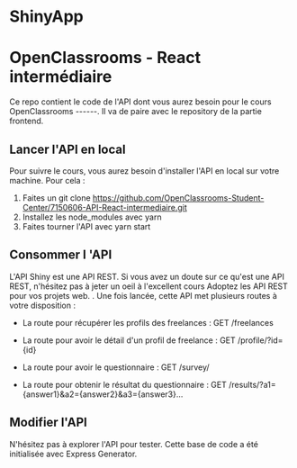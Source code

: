 # ShinyApp

# OpenClassrooms - React intermédiaire

Ce repo contient le code de l'API dont vous aurez besoin pour le cours OpenClassrooms ------. Il va de paire avec le repository de la partie frontend.

## Lancer l'API en local

Pour suivre le cours, vous aurez besoin d'installer l'API en local sur votre machine. Pour cela :

1. Faites un git clone https://github.com/OpenClassrooms-Student-Center/7150606-API-React-intermediaire.git
2. Installez les node_modules avec yarn
3. Faites tourner l'API avec yarn start

## Consommer l 'API

L'API Shiny est une API REST. Si vous avez un doute sur ce qu'est une API REST, n'hésitez pas à jeter un oeil à l'excellent cours Adoptez les API REST pour vos projets web. . Une fois lancée, cette API met plusieurs routes à votre disposition :

- La route pour récupérer les profils des freelances : GET /freelances

- La route pour avoir le détail d'un profil de freelance : GET /profile/?id={id}

- La route pour avoir le questionnaire : GET /survey/

- La route pour obtenir le résultat du questionnaire : GET /results/?a1={answer1}&a2={answer2}&a3={answer3}...

## Modifier l'API

N'hésitez pas à explorer l'API pour tester. Cette base de code a été initialisée avec Express Generator.
